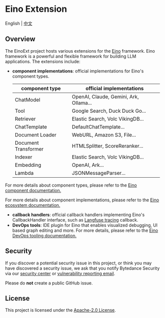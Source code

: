 # Eino Extension

English | [中文](README.zh_CN.md)

## Overview

The EinoExt project hosts various extensions for the [Eino](https://github.com/cloudwego/eino) framework. Eino framework is a powerful and flexible framework for building LLM applications. The extensions include:

- **component implementations**: official implementations for Eino's component types.

  | component type       | official implementations               |
    |----------------------|----------------------------------------|
  | ChatModel            | OpenAI, Claude, Gemini, Ark, Ollama... |
  | Tool                 | Google Search, Duck Duck Go...         |
  | Retriever            | Elastic Search, Volc VikingDB...       |
  | ChatTemplate         | DefaultChatTemplate...                 |
  | Document Loader      | WebURL, Amazon S3, File...             |
  | Document Transformer | HTMLSplitter, ScoreReranker...         |
  | Indexer              | Elastic Search, Volc VikingDB...       |
  | Embedding            | OpenAI, Ark...                         |
  | Lambda               | JSONMessageParser...                   |

For more details about component types, please refer to the [Eino component documentation.](https://www.cloudwego.io/zh/docs/eino/core_modules/components/)

For more details about component implementations, please refer to the [Eino ecosystem documentation.](https://www.cloudwego.io/zh/docs/eino/ecosystem_integration/)

- **callback handlers**: official callback handlers implementing Eino's CallbackHandler interface, such as [Langfuse tracing](https://langfuse.com/docs/tracing) callback.
- **DevOps tools**: IDE plugin for Eino that enables visualized debugging, UI based graph editing and more. For more details, please refer to the [Eino DevOps tooling documentation.](https://www.cloudwego.io/zh/docs/eino/core_modules/application_development_toolchain/)

## Security

If you discover a potential security issue in this project, or think you may
have discovered a security issue, we ask that you notify Bytedance Security via
our [security center](https://security.bytedance.com/src) or [vulnerability reporting email](sec@bytedance.com).

Please do **not** create a public GitHub issue.

## License

This project is licensed under the [Apache-2.0 License](LICENSE.txt).